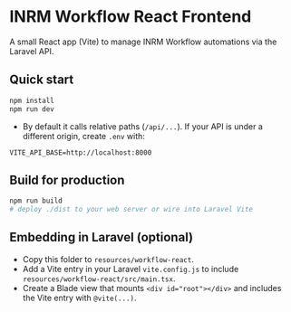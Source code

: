 # INRM Workflow React Frontend

A small React app (Vite) to manage INRM Workflow automations via the Laravel API.

## Quick start
```bash
npm install
npm run dev
```
- By default it calls relative paths (`/api/...`). If your API is under a different origin, create `.env` with:
```
VITE_API_BASE=http://localhost:8000
```

## Build for production
```bash
npm run build
# deploy ./dist to your web server or wire into Laravel Vite
```

## Embedding in Laravel (optional)
- Copy this folder to `resources/workflow-react`.
- Add a Vite entry in your Laravel `vite.config.js` to include `resources/workflow-react/src/main.tsx`.
- Create a Blade view that mounts `<div id="root"></div>` and includes the Vite entry with `@vite(...)`.
